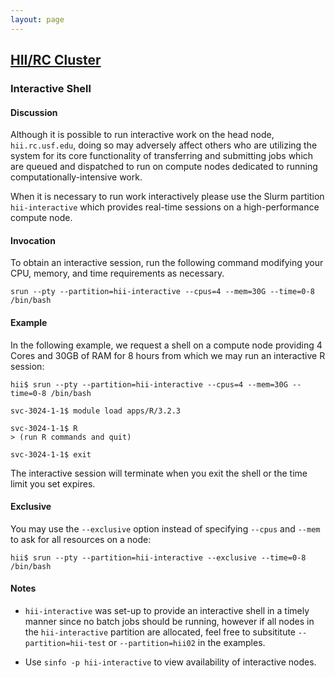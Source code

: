 ```yaml
---
layout: page
---
```


## [HII/RC Cluster](../hii-rc.html)

### Interactive Shell

#### Discussion

Although it is possible to run interactive work on the head node, `hii.rc.usf.edu`,
doing so may adversely affect others who are utilizing the system for its core functionality
of transferring and submitting jobs which are queued and dispatched to run on
compute nodes dedicated to running computationally-intensive work.

When it is necessary to run work interactively please use the Slurm partition `hii-interactive` which
provides real-time sessions on a high-performance compute node.

#### Invocation

To obtain an interactive session, run the following command modifying your CPU, memory, and time requirements as necessary.

```
srun --pty --partition=hii-interactive --cpus=4 --mem=30G --time=0-8 /bin/bash
```

#### Example

In the following example, we request a shell on a compute node providing
4 Cores and 30GB of RAM for 8 hours from which we may run an interactive R session:

```
hii$ srun --pty --partition=hii-interactive --cpus=4 --mem=30G --time=0-8 /bin/bash

svc-3024-1-1$ module load apps/R/3.2.3

svc-3024-1-1$ R
> (run R commands and quit)

svc-3024-1-1$ exit
```

The interactive session will terminate when you exit the shell or the time limit you set expires.

#### Exclusive

You may use the `--exclusive` option instead of specifying `--cpus` and `--mem` to ask for all resources on a node:

```
hii$ srun --pty --partition=hii-interactive --exclusive --time=0-8 /bin/bash
```

#### Notes

- `hii-interactive` was set-up to provide an interactive shell in a timely manner since no batch jobs
should be running, however if all nodes in the `hii-interactive` partition are allocated, feel free to subsititute
`--partition=hii-test` or `--partition=hii02` in the examples.

- Use `sinfo -p hii-interactive` to view availability of interactive nodes.
